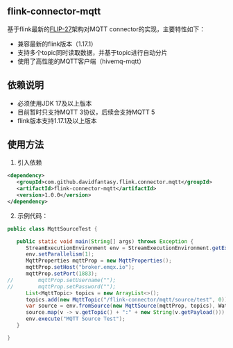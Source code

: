 ## flink-connector-mqtt

基于flink最新的[FLIP-27](https://cwiki.apache.org/confluence/display/FLINK/FLIP-27%3A+Refactor+Source+Interface)架构对MQTT
connector的实现，主要特性如下：

- 兼容最新的flink版本（1.17.1）
- 支持多个topic同时读取数据，并基于topic进行自动分片
- 使用了高性能的MQTT客户端（hivemq-mqtt）

## 依赖说明

- 必须使用JDK 17及以上版本
- 目前暂时只支持MQTT 3协议，后续会支持MQTT 5
- flink版本支持1.17.1及以上版本

## 使用方法
1. 引入依赖
```xml
<dependency>
   <groupId>com.github.davidfantasy.flink.connector.mqtt</groupId>
   <artifactId>flink-connector-mqtt</artifactId>
   <version>1.0.0</version>
</dependency>
```

2. 示例代码：
```java
public class MqttSourceTest {

   public static void main(String[] args) throws Exception {
      StreamExecutionEnvironment env = StreamExecutionEnvironment.getExecutionEnvironment();
      env.setParallelism(1);
      MqttProperties mqttProp = new MqttProperties();
      mqttProp.setHost("broker.emqx.io");
      mqttProp.setPort(1883);
//        mqttProp.setUsername("");
//        mqttProp.setPassword("");
      List<MqttTopic> topics = new ArrayList<>();
      topics.add(new MqttTopic("/flink-connector/mqtt/source/test", 0));
      var source = env.fromSource(new MqttSource(mqttProp, topics), WatermarkStrategy.noWatermarks(), "Mqtt Source");
      source.map(v -> v.getTopic() + ":" + new String(v.getPayload())).print();
      env.execute("MQTT Source Test");
   }

}
```
